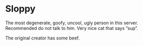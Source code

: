 # Sloppy

The most degenerate, goofy, uncool, ugly person in this server. Recommended do not
talk to him. Very nice cat that says “sup”.

The original creator has some beef.
